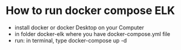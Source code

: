 # How to run docker compose ELK

- install docker or docker Desktop on your Computer
- in folder docker-elk where you have docker-compose.yml file
- run: in terminal, type docker-compose up -d

